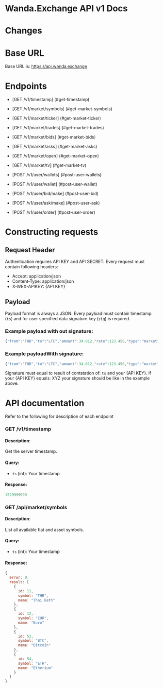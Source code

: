 # Wanda.Exchange API v1 Docs

# Changes

# Base URL
Base URL is: https://api.wanda.exchange

# Endpoints
* [GET /v1/timestamp] (#get-timestamp)
* [GET /v1/market/symbols] (#get-market-symbols)
* [GET /v1/market/ticker] (#get-market-ticker)
* [GET /v1/market/trades] (#get-market-trades)
* [GET /v1/market/bids] (#get-market-bids)
* [GET /v1/market/asks] (#get-market-asks)
* [GET /v1/market/open] (#get-market-open)
* [GET /v1/market/tv] (#get-market-tv)

* [POST /v1/user/wallets] (#post-user-wallets)
* [POST /v1/user/wallet] (#post-user-wallet)
* [POST /v1/user/bid/make] (#post-user-bid)
* [POST /v1/user/ask/make] (#post-user-ask)
* [POST /v1/user/order] (#post-user-order)

# Constructing requests
## Request Header
Authentication requires API KEY and API SECRET. 
Every request must contain following headers:
* Accept: application/json
* Content-Type: application/json
* X-WEX-APIKEY: {API KEY}

## Payload
Payload format is always a JSON. Every payload must contain timestamp (`ts`) and for user specified data signature key (`sig`) is required.


### Example payload with out signature:
```javascript
{"from":"THB","to":"LTC","amount":34.012,"rate":123.456,"type":"market","ts":1567890123}
```
### Example payloadWith signature:
```javascript
{"from":"THB","to":"LTC","amount":34.012,"rate":123.456,"type":"market","ts":1567890123,"sig":"1e5ffc1dc3b5547950bb017133add50e"}
```
Signature must equal to result of contatation of: `ts` and your {API KEY}. If your {API KEY} equals: XYZ your signature should be like in the example above.


# API documentation
Refer to the following for description of each endpoint


### GET /v1/timestamp

#### Description:
Get the server timestamp.

#### Query:
* `ts` (int): Your timestamp

#### Response:
```javascript
1529999999
```


### GET /api/market/symbols

#### Description:
List all available fiat and asset symbols.

#### Query:
* `ts` (int): Your timestamp

#### Response:
```javascript
{
  error: 0,
  result: [
    {
      id: 11,
      symbol: "THB",
      name: "Thai Bath"
    },
    {
      id: 12,
      symbol: "EUR",
      name: "Euro"
    },
    {
      id: 51,
      symbol: "BTC",
      name: "Bitcoin"
    },
    {
      id: 54,
      symbol: "ETH",
      name: "Etherium"
    }
  ]
}
```



